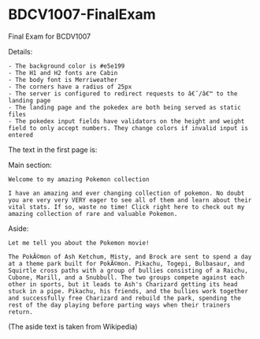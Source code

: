 # BDCV1007-FinalExam
Final Exam for BCDV1007

Details:

    - The background color is #e5e199
    - The H1 and H2 fonts are Cabin
    - The body font is Merriweather
    - The corners have a radius of 25px
    - The server is configured to redirect requests to â€˜/â€™ to the landing page
    - The landing page and the pokedex are both being served as static files
    - The pokedex input fields have validators on the height and weight field to only accept numbers. They change colors if invalid input is entered

The text in the first page is:

Main section:

    Welcome to my amazing Pokemon collection

    I have an amazing and ever changing collection of pokemon. No doubt you are very very VERY eager to see all of them and learn about their vital stats. If so, waste no time! Click right here to check out my amazing collection of rare and valuable Pokemon.

Aside:

    Let me tell you about the Pokemon movie!

    The PokÃ©mon of Ash Ketchum, Misty, and Brock are sent to spend a day at a theme park built for PokÃ©mon. Pikachu, Togepi, Bulbasaur, and Squirtle cross paths with a group of bullies consisting of a Raichu, Cubone, Marill, and a Snubbull. The two groups compete against each other in sports, but it leads to Ash's Charizard getting its head stuck in a pipe. Pikachu, his friends, and the bullies work together and successfully free Charizard and rebuild the park, spending the rest of the day playing before parting ways when their trainers return.

(The aside text is taken from Wikipedia)